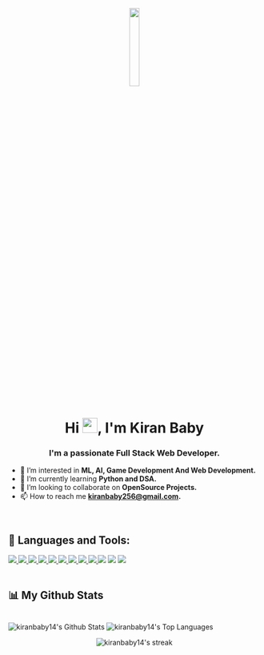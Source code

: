<a href="#"><div align="center"><img width="20%" height="auto" src="https://user-images.githubusercontent.com/50899339/137167198-0a2eed00-ed0b-43a0-ad00-31fe84a728e5.png" /></div></a>

<h1 align="center">Hi <img src="https://raw.githubusercontent.com/MartinHeinz/MartinHeinz/master/wave.gif" width="30px">, I'm Kiran Baby</h1>
<h3 align="center">I'm a passionate Full Stack Web Developer.</h3>

- 👀 I’m interested in **ML, AI, Game Development And Web Development.**
- 🌱 I’m currently learning **Python and DSA.**
- 💞️ I’m looking to collaborate on **OpenSource Projects.**
- 📫 How to reach me **kiranbaby256@gmail.com.**

<br/>


## 🚀 Languages and Tools:

<p align="left"> 
    <a href="https://reactjs.org/" target="_blank"> <img src="https://img.icons8.com/color/48/000000/react-native.png"/> </a>
    <a href="https://developer.mozilla.org/en-US/docs/Web/JavaScript" target="_blank"> <img src="https://img.icons8.com/color/48/000000/javascript.png"/> </a> 
    <a href="https://www.w3.org/html/" target="_blank"> <img src="https://img.icons8.com/color/48/000000/html-5.png"/> </a> 
    <a href="https://www.w3schools.com/css/" target="_blank"> <img src="https://img.icons8.com/color/48/000000/css3.png"/> </a> 
    <a href="https://getbootstrap.com" target="_blank"> <img src="https://img.icons8.com/color/48/000000/bootstrap.png"/> </a> 
    <a href="https://www.python.org" target="_blank"> <img src="https://img.icons8.com/color/48/000000/python.png"/> </a> 
    <a href="https://nodejs.org" target="_blank"> <img src="https://img.icons8.com/color/48/000000/nodejs.png"/> </a> 
    <a href="https://firebase.google.com/" target="_blank"> <img src="https://img.icons8.com/color/48/000000/firebase.png"/> </a> 
    <a href="https://git-scm.com/" target="_blank"> <img src="https://img.icons8.com/color/48/000000/git.png"/> </a> 
    <a href="https://icons8.com/icon/qV-JzWYl9dzP/django"><img src="https://img.icons8.com/color/48/000000/django.png"/></a>
    <a href="https://icons8.com/icon/39848/unity"><img src="https://img.icons8.com/ios-filled/50/000000/unity.png"/></a>
    <a href="https://icons8.com/icon/04OFrkjznvcd/android-studio"><img src="https://img.icons8.com/color/48/000000/android-studio--v3.png"/></a>

<br/>
<br/>
  
## 📊 My Github Stats

  <br/>
  
  <div float="left">
    <img src="https://github-readme-stats.vercel.app/api?username=kiranbaby14&show_icons=true&count_private=true&theme=react&hide_border=true&bg_color=0D1117" alt="kiranbaby14's Github Stats"/>
    <img src="https://github-readme-stats.vercel.app/api/top-langs/?username=kiranbaby14&langs_count=8&count_private=true&layout=compact&theme=react&hide_border=true&bg_color=0D1117" alt="kiranbaby14's Top Languages"/>
  </div>
  
  <p align="center">
  
  <img src="https://github-readme-streak-stats.herokuapp.com/?user=kiranbaby14&theme=black-ice&hide_border=true&stroke=0000&background=060A0CD0" alt="kiranbaby14's streak" />
  </p>
  




<!---
kiranbaby14/kiranbaby14 is a ✨ special ✨ repository because its `README.md` (this file) appears on your GitHub profile.
You can click the Preview link to take a look at your changes.
--->

